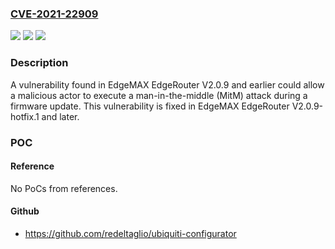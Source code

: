 ### [CVE-2021-22909](https://cve.mitre.org/cgi-bin/cvename.cgi?name=CVE-2021-22909)
![](https://img.shields.io/static/v1?label=Product&message=EdgeMAX%20EdgeRouter&color=blue)
![](https://img.shields.io/static/v1?label=Version&message=n%2Fa&color=blue)
![](https://img.shields.io/static/v1?label=Vulnerability&message=Man-in-the-Middle%20(CWE-300)&color=brighgreen)

### Description

A vulnerability found in EdgeMAX EdgeRouter V2.0.9 and earlier could allow a malicious actor to execute a man-in-the-middle (MitM) attack during a firmware update. This vulnerability is fixed in EdgeMAX EdgeRouter V2.0.9-hotfix.1 and later.

### POC

#### Reference
No PoCs from references.

#### Github
- https://github.com/redeltaglio/ubiquiti-configurator

